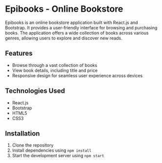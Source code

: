 # Epibooks - Online Bookstore

Epibooks is an online bookstore application built with React.js and Bootstrap. It provides a user-friendly interface for browsing and purchasing books. The application offers a wide collection of books across various genres, allowing users to explore and discover new reads.

## Features
- Browse through a vast collection of books
- View book details, including title and price
- Responsive design for seamless user experience across devices

## Technologies Used
- React.js
- Bootstrap
- HTML5
- CSS3

## Installation
1. Clone the repository
2. Install dependencies using `npm install`
3. Start the development server using `npm start`

